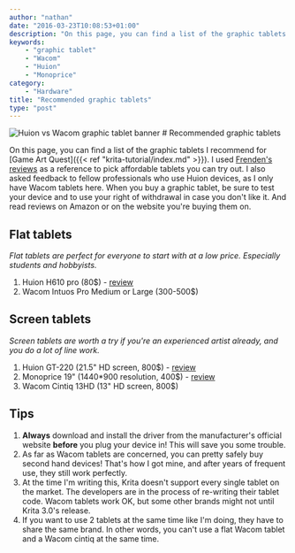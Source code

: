 ```yaml
---
author: "nathan"
date: "2016-03-23T10:08:53+01:00"
description: "On this page, you can find a list of the graphic tablets I recommend for Game Art Quest. Flat tablets are perfect for everyone to start with at a low price, while screen tablets are a better fit if you do a lot of line work."
keywords: 
    - "graphic tablet"
    - "Wacom"
    - "Huion"
    - "Monoprice"
category: 
    - "Hardware"
title: "Recommended graphic tablets"
type: "post"
---
```



<img src="/img/post/hardware/huion-vs-wacom.jpg" alt="Huion vs Wacom graphic tablet banner" class="img-responsive" />
# Recommended graphic tablets

On this page, you can find a list of the graphic tablets I recommend for [Game Art Quest]({{< ref "krita-tutorial/index.md" >}}). I used [Frenden's reviews](http://frenden.com/tagged/review) as a reference to pick affordable tablets you can try out. I also asked feedback to fellow professionals who use Huion devices, as I only have Wacom tablets here. When you buy a graphic tablet, be sure to test your device and to use your right of withdrawal in case you don't like it. And read reviews on Amazon or on the website you're buying them on.

## Flat tablets

_Flat tablets are perfect for everyone to start with at a low price. Especially students and hobbyists._

1. Huion H610 pro (80$) - [review](http://frenden.com/post/87110791272/huion-h610-pro-h610-k58-graphics-tablet-review)
2. Wacom Intuos Pro Medium or Large (300-500$)

## Screen tablets

_Screen tablets are worth a try if you're an experienced artist already, and you do a lot of line work._

1. Huion GT-220 (21.5" HD screen, 800$) - [review](http://frenden.com/image/118056589592)
2. Monoprice 19" (1440*900 resolution, 400$) - [review](http://frenden.com/post/69444810884/review-monoprice-19-tablet-monitor-wacom-take)
3. Wacom Cintiq 13HD (13" HD screen, 800$)

## Tips

1. **Always** download and install the driver from the manufacturer's official website **before** you plug your device in! This will save you some trouble.
2. As far as Wacom tablets are concerned, you can pretty safely buy second hand devices! That's how I got mine, and after years of frequent use, they still work perfectly.
3. At the time I'm writing this, Krita doesn't support every single tablet on the market. The developers are in the process of re-writing their tablet code. Wacom tablets work OK, but some other brands might not until Krita 3.0's release.
4. If you want to use 2 tablets at the same time like I'm doing, they have to share the same brand. In other words, you can't use a flat Wacom tablet and a Wacom cintiq at the same time.
